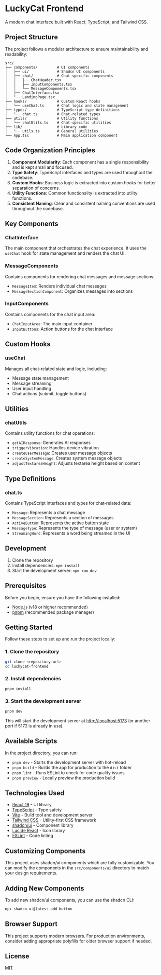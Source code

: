 # LuckyCat Frontend

A modern chat interface built with React, TypeScript, and Tailwind CSS.

## Project Structure

The project follows a modular architecture to ensure maintainability and readability:

```
src/
├── components/         # UI components
│   ├── ui/             # Shadcn UI components
│   ├── chat/           # Chat-specific components
│   │   ├── ChatHeader.tsx
│   │   ├── InputComponents.tsx
│   │   └── MessageComponents.tsx
│   ├── ChatInterface.tsx
│   └── LandingPage.tsx
├── hooks/              # Custom React hooks
│   └── useChat.ts      # Chat logic and state management
├── types/              # TypeScript type definitions
│   └── chat.ts         # Chat-related types
├── utils/              # Utility functions
│   └── chatUtils.ts    # Chat-specific utilities
├── lib/                # Library code
│   └── utils.ts        # General utilities
└── App.tsx             # Main application component
```

## Code Organization Principles

1. **Component Modularity**: Each component has a single responsibility and is kept small and focused.
2. **Type Safety**: TypeScript interfaces and types are used throughout the codebase.
3. **Custom Hooks**: Business logic is extracted into custom hooks for better separation of concerns.
4. **Utility Functions**: Common functionality is extracted into utility functions.
5. **Consistent Naming**: Clear and consistent naming conventions are used throughout the codebase.

## Key Components

### ChatInterface

The main component that orchestrates the chat experience. It uses the `useChat` hook for state management and renders the chat UI.

### MessageComponents

Contains components for rendering chat messages and message sections:

- `MessageItem`: Renders individual chat messages
- `MessageSectionComponent`: Organizes messages into sections

### InputComponents

Contains components for the chat input area:

- `ChatInputArea`: The main input container
- `InputButtons`: Action buttons for the chat interface

## Custom Hooks

### useChat

Manages all chat-related state and logic, including:

- Message state management
- Message streaming
- User input handling
- Chat actions (submit, toggle buttons)

## Utilities

### chatUtils

Contains utility functions for chat operations:

- `getAIResponse`: Generates AI responses
- `triggerVibration`: Handles device vibration
- `createUserMessage`: Creates user message objects
- `createSystemMessage`: Creates system message objects
- `adjustTextareaHeight`: Adjusts textarea height based on content

## Type Definitions

### chat.ts

Contains TypeScript interfaces and types for chat-related data:

- `Message`: Represents a chat message
- `MessageSection`: Represents a section of messages
- `ActiveButton`: Represents the active button state
- `MessageType`: Represents the type of message (user or system)
- `StreamingWord`: Represents a word being streamed in the UI

## Development

1. Clone the repository
2. Install dependencies: `npm install`
3. Start the development server: `npm run dev`

## Prerequisites

Before you begin, ensure you have the following installed:

- [Node.js](https://nodejs.org/) (v18 or higher recommended)
- [pnpm](https://pnpm.io/installation) (recommended package manager)

## Getting Started

Follow these steps to set up and run the project locally:

### 1. Clone the repository

```bash
git clone <repository-url>
cd luckycat-frontend
```

### 2. Install dependencies

```bash
pnpm install
```

### 3. Start the development server

```bash
pnpm dev
```

This will start the development server at [http://localhost:5173](http://localhost:5173) (or another port if 5173 is already in use).

## Available Scripts

In the project directory, you can run:

- `pnpm dev` - Starts the development server with hot-reload
- `pnpm build` - Builds the app for production to the `dist` folder
- `pnpm lint` - Runs ESLint to check for code quality issues
- `pnpm preview` - Locally preview the production build

## Technologies Used

- [React 19](https://react.dev/) - UI library
- [TypeScript](https://www.typescriptlang.org/) - Type safety
- [Vite](https://vitejs.dev/) - Build tool and development server
- [Tailwind CSS](https://tailwindcss.com/) - Utility-first CSS framework
- [shadcn/ui](https://ui.shadcn.com/) - Component library
- [Lucide React](https://lucide.dev/) - Icon library
- [ESLint](https://eslint.org/) - Code linting

## Customizing Components

This project uses shadcn/ui components which are fully customizable. You can modify the components in the `src/components/ui` directory to match your design requirements.

## Adding New Components

To add new shadcn/ui components, you can use the shadcn CLI:

```bash
npx shadcn-ui@latest add button
```

## Browser Support

This project supports modern browsers. For production environments, consider adding appropriate polyfills for older browser support if needed.

## License

[MIT](LICENSE)
